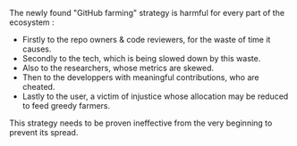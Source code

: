 The newly found "GitHub farming" strategy is harmful for every part of the ecosystem :

* Firstly to the repo owners & code reviewers, for the waste of time it causes.
* Secondly to the tech, which is being slowed down by this waste.
* Also to the researchers, whose metrics are skewed.
* Then to the developpers with meaningful contributions, who are cheated.
* Lastly to the user, a victim of injustice whose allocation may be reduced to feed greedy farmers.

This strategy needs to be proven ineffective from the very beginning to prevent its spread.
